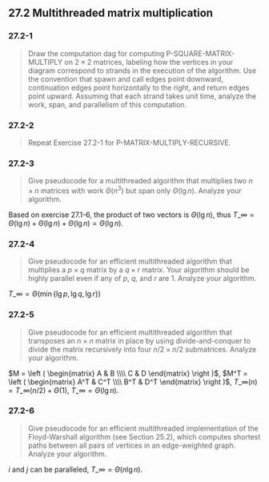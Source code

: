 ## 27.2 Multithreaded matrix multiplication

### 27.2-1

> Draw the computation dag for computing P-SQUARE-MATRIX-MULTIPLY on $2 \times 2$ matrices, labeling how the vertices in your diagram correspond to strands in the execution of the algorithm. Use the convention that spawn and call edges point downward, continuation edges point horizontally to the right, and return edges point upward. Assuming that each strand takes unit time, analyze the work, span, and parallelism of this computation.

### 27.2-2

> Repeat Exercise 27.2-1 for P-MATRIX-MULTIPLY-RECURSIVE.

### 27.2-3

> Give pseudocode for a multithreaded algorithm that multiplies two $n \times n$ matrices with work $\Theta(n^3)$ but span only $\Theta(\lg n)$. Analyze your algorithm.

Based on exercise 27.1-6, the product of two vectors is $\Theta(\lg n)$, thus $T\_\infty = \Theta(\lg n) + \Theta(\lg n) + \Theta(\lg n) = \Theta(\lg n)$.

### 27.2-4

> Give pseudocode for an efficient multithreaded algorithm that multiplies a $p \times q$ matrix by a $q \times r$ matrix. Your algorithm should be highly parallel even if any of $p$, $q$, and $r$ are 1. Analyze your algorithm.

$T\_\infty = \Theta(\min \{ \lg p, \lg q, \lg r \})$

### 27.2-5

> Give pseudocode for an efficient multithreaded algorithm that transposes an $n \times n$ matrix in place by using divide-and-conquer to divide the matrix recursively into four $n/2 \times n/2$ submatrices. Analyze your algorithm.

$M = \left ( \begin{matrix} A & B \\\\ C & D \end{matrix} \right )$, $M^T = \left ( \begin{matrix} A^T & C^T \\\\ B^T & D^T \end{matrix} \right )$, $T\_\infty(n) = T\_\infty(n / 2) + \Theta(1)$, $T\_\infty = \Theta(\lg n)$.


### 27.2-6

> Give pseudocode for an efficient multithreaded implementation of the Floyd-Warshall algorithm (see Section 25.2), which computes shortest paths between all pairs of vertices in an edge-weighted graph. Analyze your algorithm.

$i$ and $j$ can be paralleled, $T\_\infty = \Theta(n \lg n)$.
